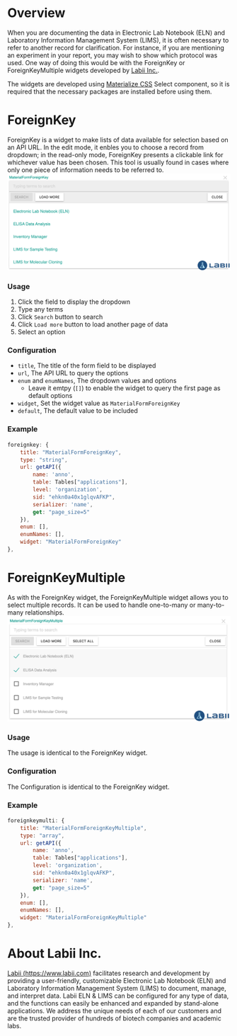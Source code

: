 # Overview

When you are documenting the data in Electronic Lab Notebook (ELN) and Laboratory Information Management System (LIMS), it is often necessary to refer to another record for clarification. For instance, if you are mentioning an experiment in your report, you may wish to show which protocol was used. One way of doing this would be with the ForeignKey or ForeignKeyMultiple widgets developed by [Labii Inc.](https://www.labii.com).

The widgets are developed using [Materialize CSS](https://materializecss.com/select.html) Select component, so it is required that the necessary packages are installed before using them.

# ForeignKey
ForeignKey is a widget to make lists of data available for selection based on an API URL. In the edit mode, it enbles you to choose a record from dropdown; in the read-only mode, ForeignKey presents a clickable link for whichever value has been chosen. This tool is usually found in cases where only one piece of information needs to be referred to.
![Labii ForeignKeyMultiple widget](./media/labii-widget-foreignkey.png)

### Usage
1. Click the field to display the dropdown
2. Type any terms
3. Click `Search` button to search
4. Click `Load more` button to load another page of data
5. Select an option

### Configuration
* `title`, The title of the form field to be displayed
* `url`, The API URL to query the options
* `enum` and `enumNames`, The dropdown values and options
    * Leave it emtpy (`[]`) to enable the widget to query the first page as default options
* `widget`, Set the widget value as `MaterialFormForeignKey`
* `default`, The default value to be included

### Example
```javascript
foreignkey: {
    title: "MaterialFormForeignKey",
    type: "string",
    url: getAPI({
        name: 'anno',
        table: Tables["applications"],
        level: 'organization',
        sid: "ehkn0a40x1glqvAFKP",
        serializer: 'name',
        get: "page_size=5"
    }),
    enum: [],
    enumNames: [],
    widget: "MaterialFormForeignKey"
},
```


# ForeignKeyMultiple
As with the ForeignKey widget, the ForeignKeyMultiple widget allows you to select multiple records. It can be used to handle one-to-many or many-to-many relationships.
![Labii ForeignKeyMultiple widget](./media/labii-widget-foreignkeymultiple.png)

### Usage
The usage is identical to the ForeignKey widget.

### Configuration
The Configuration is identical to the ForeignKey widget.

### Example
```javascript
foreignkeymulti: {
    title: "MaterialFormForeignKeyMultiple",
    type: "array",
    url: getAPI({
        name: 'anno',
        table: Tables["applications"],
        level: 'organization',
        sid: "ehkn0a40x1glqvAFKP",
        serializer: 'name',
        get: "page_size=5"
    }),
    enum: [],
    enumNames: [],
    widget: "MaterialFormForeignKeyMultiple"
},
```

# About Labii Inc.
[Labii (https://www.labii.com)](https://www.labii.com) facilitates research and development by providing a user-friendly, customizable Electronic Lab Notebook (ELN) and Laboratory Information Management System (LIMS) to document, manage, and interpret data. Labii ELN & LIMS can be configured for any type of data, and the functions can easily be enhanced and expanded by stand-alone applications. We address the unique needs of each of our customers and are the trusted provider of hundreds of biotech companies and academic labs.
